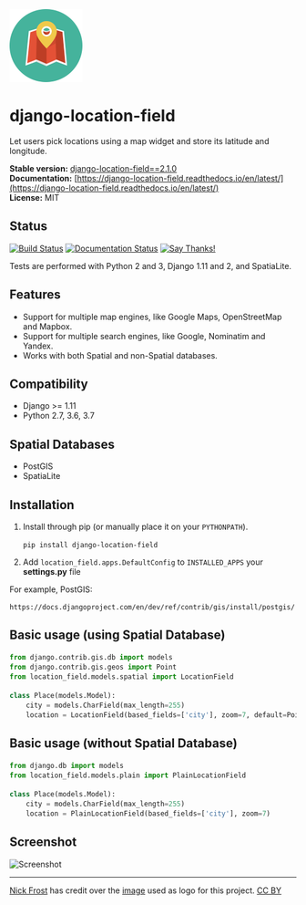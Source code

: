 ![logo](django-location-field.png)

django-location-field
==

Let users pick locations using a map widget and store its latitude and longitude.

**Stable version:** [django-location-field==2.1.0](https://pypi.python.org/pypi/django-location-field/2.1.0)  
**Documentation:** [https://django-location-field.readthedocs.io/en/latest/](https://django-location-field.readthedocs.io/en/latest/)  
**License:** MIT

Status
--

[![Build Status](https://travis-ci.org/caioariede/django-location-field.svg?branch=master)](https://travis-ci.org/caioariede/django-location-field) [![Documentation Status](https://readthedocs.org/projects/django-location-field/badge/?version=latest)](https://django-location-field.readthedocs.io/en/latest/?badge=latest)
 [![Say Thanks!](https://img.shields.io/badge/Say%20Thanks-!-1EAEDB.svg)](https://saythanks.io/to/caioariede)

Tests are performed with Python 2 and 3, Django 1.11 and 2, and SpatiaLite.

Features
--

* Support for multiple map engines, like Google Maps, OpenStreetMap and Mapbox.
* Support for multiple search engines, like Google, Nominatim and Yandex.
* Works with both Spatial and non-Spatial databases.

Compatibility
--

* Django >= 1.11
* Python 2.7, 3.6, 3.7

Spatial Databases
--

* PostGIS
* SpatiaLite

Installation
--

1. Install through pip (or manually place it on your `PYTHONPATH`).

    `pip install django-location-field`

2. Add `location_field.apps.DefaultConfig` to `INSTALLED_APPS` your **settings.py** file

For example, PostGIS:

    https://docs.djangoproject.com/en/dev/ref/contrib/gis/install/postgis/

Basic usage (using Spatial Database)
--

```python
from django.contrib.gis.db import models
from django.contrib.gis.geos import Point
from location_field.models.spatial import LocationField

class Place(models.Model):
    city = models.CharField(max_length=255)
    location = LocationField(based_fields=['city'], zoom=7, default=Point(1.0, 1.0))
```

Basic usage (without Spatial Database)
--

```python
from django.db import models
from location_field.models.plain import PlainLocationField

class Place(models.Model):
    city = models.CharField(max_length=255)
    location = PlainLocationField(based_fields=['city'], zoom=7)
```

Screenshot
--

![Screenshot](https://github.com/caioariede/django-location-field/raw/master/screenshot.png)

---

[Nick Frost](https://www.iconfinder.com/Gimpopo) has credit over the [image](django-location-field.png) used as logo for this project. [CC BY](https://creativecommons.org/licenses/by/3.0/)
